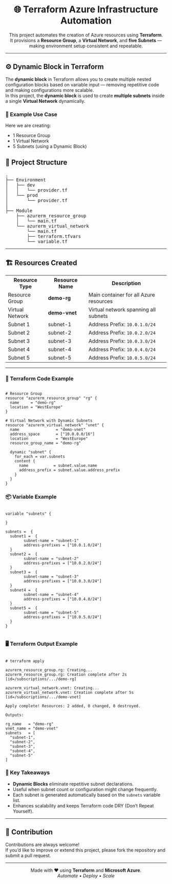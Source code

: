 <h1 align="center">🌐 Terraform Azure Infrastructure Automation</h1>

<p align="center">
This project automates the creation of Azure resources using <b>Terraform</b>.<br>
It provisions a <b>Resource Group</b>, a <b>Virtual Network</b>, and <b>five Subnets</b> — making environment setup consistent and repeatable.
</p>

<hr>

<h2>⚙️ Dynamic Block in Terraform</h2>

<p>
  The <b>dynamic block</b> in Terraform allows you to create multiple nested configuration blocks based on variable input — removing repetitive code and making configurations more scalable.<br>
  In this project, the <b>dynamic block</b> is used to create <b>multiple subnets</b> inside a single <b>Virtual Network</b> dynamically.
</p>

<h3>🧩 Example Use Case</h3>

<p>
  Here we are creating:
</p>
<ul>
  <li>1 Resource Group</li>
  <li>1 Virtual Network</li>
  <li>5 Subnets (using a Dynamic Block)</li>
</ul>


<h2>📁 Project Structure</h2>

<pre>
.
├── Environment
│   ├── dev
│   │   └── provider.tf
│   └── prod
│       └── provider.tf
│
├── Module
    ├── azurerm_resource_group
    │   └── main.tf
    └── azurerm_virtual_network
        └── main.tf
        ├── terraform.tfvars
        └── variable.tf
</pre>

<hr>

<h2>🏗️ Resources Created</h2>

<table>
  <tr>
    <th>Resource Type</th>
    <th>Resource Name</th>
    <th>Description</th>
  </tr>
  <tr>
    <td>Resource Group</td>
    <td><b>demo-rg</b></td>
    <td>Main container for all Azure resources</td>
  </tr>
  <tr>
    <td>Virtual Network</td>
    <td><b>demo-vnet</b></td>
    <td>Virtual network spanning all subnets</td>
  </tr>
  <tr>
    <td>Subnet 1</td>
    <td>subnet-1</td>
    <td>Address Prefix: <code>10.0.1.0/24</code></td>
  </tr>
  <tr>
    <td>Subnet 2</td>
    <td>subnet-2</td>
    <td>Address Prefix: <code>10.0.2.0/24</code></td>
  </tr>
  <tr>
    <td>Subnet 3</td>
    <td>subnet-3</td>
    <td>Address Prefix: <code>10.0.3.0/24</code></td>
  </tr>
  <tr>
    <td>Subnet 4</td>
    <td>subnet-4</td>
    <td>Address Prefix: <code>10.0.4.0/24</code></td>
  </tr>
  <tr>
    <td>Subnet 5</td>
    <td>subnet-5</td>
    <td>Address Prefix: <code>10.0.5.0/24</code></td>
  </tr>
</table>

<hr>

<h3>📘 Terraform Code Example</h3>

<pre><code class="language-hcl">
# Resource Group
resource "azurerm_resource_group" "rg" {
  name     = "demo-rg"
  location = "WestEurope"
}

# Virtual Network with Dynamic Subnets
resource "azurerm_virtual_network" "vnet" {
  name                = "demo-vnet"
  address_space       = ["10.0.0.0/16"]
  location            = "WestEurope"
  resource_group_name = "demo-rg"

  dynamic "subnet" {
    for_each = var.subnets
    content {
      name           = subnet.value.name
      address_prefix = subnet.value.address_prefix
    }
  }
}
</code></pre>

<h3>📦 Variable Example</h3>

<pre><code class="language-hcl">
variable "subnets" {

}
  
subnets =  {
  subnet1 =  {
        subnet-name = "subnet-1"
        address-prefixes = ["10.0.1.0/24"]
  }
  subnet2 =  {
        subnet-name = "subnet-2"
        address-prefixes = ["10.0.2.0/24"]
  }
  subnet3 =  {
        subnet-name = "subnet-3"
        address-prefixes = ["10.0.3.0/24"]
  }
  subnet4 =  {
        subnet-name = "subnet-4"
        address-prefixes = ["10.0.4.0/24"]
  }
  subnet5 =  {
        subnet-name = "subnet-5"
        address-prefixes = ["10.0.5.0/24"]
  }
}

</code></pre>

<h3>🖥️ Terraform Output Example</h3>

<pre><code>
# terraform apply

azurerm_resource_group.rg: Creating...
azurerm_resource_group.rg: Creation complete after 2s [id=/subscriptions/.../demo-rg]

azurerm_virtual_network.vnet: Creating...
azurerm_virtual_network.vnet: Creation complete after 5s [id=/subscriptions/.../demo-vnet]

Apply complete! Resources: 2 added, 0 changed, 0 destroyed.

Outputs:

rg_name   = "demo-rg"
vnet_name = "demo-vnet"
subnets   = [
  "subnet-1",
  "subnet-2",
  "subnet-3",
  "subnet-4",
  "subnet-5"
]
</code></pre>

<h3>🧠 Key Takeaways</h3>

<ul>
  <li><b>Dynamic Blocks</b> eliminate repetitive subnet declarations.</li>
  <li>Useful when subnet count or configuration might change frequently.</li>
  <li>Each subnet is generated automatically based on the <code>subnets</code> variable list.</li>
  <li>Enhances scalability and keeps Terraform code DRY (Don’t Repeat Yourself).</li>
</ul>

<hr>

<h2>🤝 Contribution</h2>

<p>
  Contributions are always welcome!<br>
  If you’d like to improve or extend this project, please fork the repository and submit a pull request.
</p>

<hr>

<p align="center">
  Made with ❤️ using <b>Terraform</b> and <b>Microsoft Azure</b>.<br>
  <i>Automate • Deploy • Scale</i>
</p>
